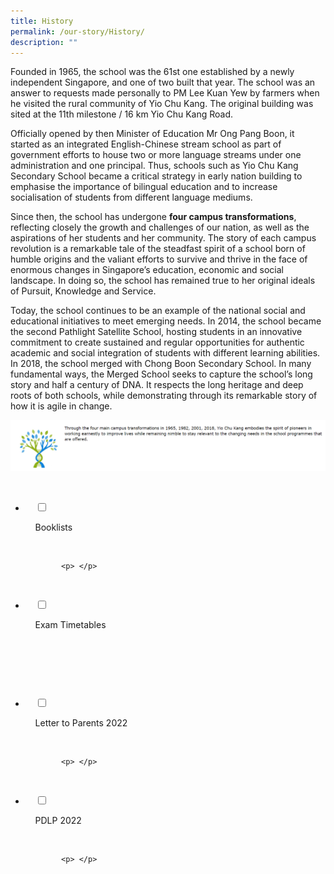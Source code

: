 ```yaml
---
title: History
permalink: /our-story/History/
description: ""
---
```

Founded in 1965, the school was the 61st one established by a newly independent Singapore, and one of two built that year. The school was an answer to requests made personally to PM Lee Kuan Yew by farmers when he visited the rural community of Yio Chu Kang. The original building was sited at the 11th milestone / 16 km Yio Chu Kang Road.  
  
Officially opened by then Minister of Education Mr Ong Pang Boon, it started as an integrated English-Chinese stream school as part of government efforts to house two or more language streams under one administration and one principal. Thus, schools such as Yio Chu Kang Secondary School became a critical strategy in early nation building to emphasise the importance of bilingual education and to increase socialisation of students from different language mediums.  
  
Since then, the school has undergone **four campus transformations**, reflecting closely the growth and challenges of our nation, as well as the aspirations of her students and her community. The story of each campus revolution is a remarkable tale of the steadfast spirit of a school born of humble origins and the valiant efforts to survive and thrive in the face of enormous changes in Singapore’s education, economic and social landscape. In doing so, the school has remained true to her original ideals of Pursuit, Knowledge and Service.    
  
Today, the school continues to be an example of the national social and educational initiatives to meet emerging needs. In 2014, the school became the second Pathlight Satellite School, hosting students in an innovative commitment to create sustained and regular opportunities for authentic academic and social integration of students with different learning abilities. In 2018, the school merged with Chong Boon Secondary School. In many fundamental ways, the Merged School seeks to capture the school’s long story and half a century of DNA. It respects the long heritage and deep roots of both schools, while demonstrating through its remarkable story of how it is agile in change.

![](/images/Our%20Story/History/History/H1.png)


<ul class="jekyllcodex_accordion">

  <li>

    <input type="checkbox" id="accordion1">

    <label for="accordion1">Booklists</label>

    <div>

			<p> </p>

    </div>

</li>
	<li>

    <input type="checkbox" id="accordion2">

    <label for="accordion2">Exam Timetables</label>

    <div>

      <p> </p>

    </div>

</li>
	
<li>

    <input type="checkbox" id="accordion3">

    <label for="accordion3">Letter to Parents 2022</label>

    <div>

			<p> </p>

    </div>

</li>
	
<li>

    <input type="checkbox" id="accordion4">

    <label for="accordion4">PDLP 2022</label>

    <div>

			<p> </p>

  </div>

</li>
	
	

	
</ul>